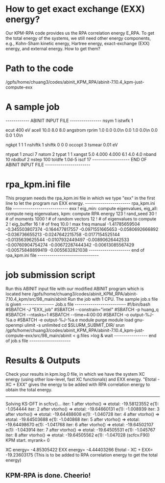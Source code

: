 How to get exact exchange (EXX) energy?
=======================================
Our KPM-RPA code provides us the RPA correlation energy E_RPA. 
To get the total energy of the systems, we still need other energy 
components, e.g., Kohn-Sham kinetic energy, Hartree energy, 
exact-exchange (EXX) energy, and external energy. How to get them? 


Path to the code 
================
/gpfs/home/chuang3/codes/abinit_KPM_RPA/abinit-7.10.4_kpm-just-compute-exx



A sample job
============

------------  ABINIT INPUT FILE  ----------------
nsym 1
istwfk 1

ecut  400 eV
acell 10.0 8.0 8.0 angstrom
rprim
1.0 0.0 0.0\n
0.0 1.0 0.0\n
0.0 0.0 1.0\n

ngkpt 1  1  1
nshiftk 1 
shiftk
0 0 0 
occopt 3
tsmear 0.01 eV

ntypat 1
znucl  7
natom  2
typat 1 1 
xangst
  5.0   4.000   4.000
  6.1   4.0     4.0
nband  10
nbdbuf 2
nstep   100
toldfe  1.0d-5
iscf  17
------------------- END OF ABINIT INPUT FILE -----------------------




rpa_kpm.ini file 
================
This program needs the rpa_kpm.ini file in which we type "exx" in 
the first line to let the program run EXX energy.
----------------------- rpa_kpm.ini file ----------------------------
exx            ! eig_min: compute eigenvalues, eig_all: compute neig eigenvalues, kpm: compute RPA energy
123            ! rand_seed 
30             ! # of moments 
1000           ! # of random vectors 
12             ! # of eigenvalues to compute
2              ! eig_buffer 
16             ! # of freq
10.0           ! max freq 
manual 
-1.41785659504
-0.345503807374
-0.164477817557
-0.0971551665653
-0.0580692666892
-0.036736655213
-0.0247642215758
-0.0177154525144
-0.0135639625544
-0.0107932449497
-0.00890626442533
-0.00760904754274
-0.00672287444342
-0.00613085567429
-0.00575848899419
-0.0055632821038
--------------------- end of rpa_kpm.ini file -------------------------------




job submission script 
=====================
Run this ABINIT input file with our modified ABINIT program which is located here
/gpfs/home/chuang3/codes/abinit_KPM_RPA/abinit-7.10.4_kpm/src/98_main/abinit
Run the job with 1 CPU. The sample job.s file is given 
---------------- Job.s file --------------------------
#!/bin/bash
#SBATCH -J "EXX_job"
#SBATCH --constrain="intel"
#SBATCH -p huang_q
#SBATCH --ntasks=1
#SBATCH --time=4:00:00
#SBATCH -o output-%J-%a.o
#SBATCH -e output-%J-%a.e
module purge 
module load gnu-openmpi
ulimit -s unlimited
cd $SLURM_SUBMIT_DIR/
srun /gpfs/home/chuang3/codes/abinit_KPM_RPA/abinit-7.10.4_kpm-just-compute-exx/src/98_main/abinit  < g.files >log &
wait
----------------- end of job.s file ---------------------





Results & Outputs
=================

Check your results in kpm.log.0 file, in which we have the system XC energy 
(using other low-level, fast XC functionals) and EXX energy. 
"Etotal - XC + EXX" gives the energy to be added with RPA correlation energy 
to obtain the total energy.

-------------------------------------------------------------------------------
Solving KS-DFT in scfcv()...
iter:   1   after vtorho() => etotal:     -19.58123552  e(1):   -1.054444
iter:   2   after vtorho() => etotal:     -19.64660131  e(1):   -1.008939
iter:   3   after vtorho() => etotal:     -19.64488608  e(1):   -1.040728
iter:   4   after vtorho() => etotal:     -19.64503688  e(1):   -1.040868
iter:   5   after vtorho() => etotal:     -19.64498670  e(1):   -1.041768
iter:   6   after vtorho() => etotal:     -19.64502107  e(1):   -1.043914
iter:   7   after vtorho() => etotal:     -19.64505531  e(1):   -1.045767
iter:   8   after vtorho() => etotal:     -19.64505562  e(1):   -1.047028
(scfcv.F90) KPM start. myrank=    0   
 
XC energy=       -4.85305422
EXX energy=      -4.44403266
Etotal - XC + EXX=    -19.23603175   (This is to be added to RPA correlation energy to
                                      get the total energy)
 
KPM-RPA is done. Cheerio!
-------------------------------------------------------------------------------
